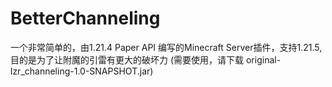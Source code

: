 # BetterChanneling
一个非常简单的，由1.21.4 Paper API 编写的Minecraft Server插件，支持1.21.5,目的是为了让附魔的引雷有更大的破坏力
(需要使用，请下载 original-lzr_channeling-1.0-SNAPSHOT.jar)
